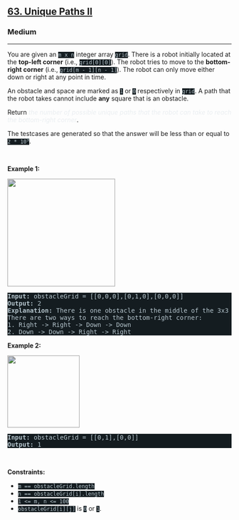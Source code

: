 <h2><a href="https://leetcode.com/problems/unique-paths-ii/">63. Unique Paths II</a></h2><h3>Medium</h3><hr><div><p>You are given an <code style="background-color: rgb(20, 28, 32) !important; color: rgb(183, 198, 205) !important;">m x n</code> integer array <code style="background-color: rgb(20, 28, 32) !important; color: rgb(183, 198, 205) !important;">grid</code>. There is a robot initially located at the <b>top-left corner</b> (i.e., <code style="background-color: rgb(20, 28, 32) !important; color: rgb(183, 198, 205) !important;">grid[0][0]</code>). The robot tries to move to the <strong>bottom-right corner</strong> (i.e., <code style="background-color: rgb(20, 28, 32) !important; color: rgb(183, 198, 205) !important;">grid[m - 1][n - 1]</code>). The robot can only move either down or right at any point in time.</p>

<p>An obstacle and space are marked as <code style="background-color: rgb(20, 28, 32) !important; color: rgb(183, 198, 205) !important;">1</code> or <code style="background-color: rgb(20, 28, 32) !important; color: rgb(183, 198, 205) !important;">0</code> respectively in <code style="background-color: rgb(20, 28, 32) !important; color: rgb(183, 198, 205) !important;">grid</code>. A path that the robot takes cannot include <strong>any</strong> square that is an obstacle.</p>

<p>Return <em style="color: rgb(234, 238, 241) !important;">the number of possible unique paths that the robot can take to reach the bottom-right corner</em>.</p>

<p>The testcases are generated so that the answer will be less than or equal to <code style="background-color: rgb(20, 28, 32) !important; color: rgb(183, 198, 205) !important;">2 * 10<sup>9</sup></code>.</p>

<p>&nbsp;</p>
<p><strong class="example">Example 1:</strong></p>
<img alt="" src="https://assets.leetcode.com/uploads/2020/11/04/robot1.jpg" style="width: 242px; height: 242px; filter: saturate(0.9) brightness(0.8);">
<pre style="background-color: rgb(20, 28, 32) !important; color: rgb(182, 198, 206) !important;"><strong>Input:</strong> obstacleGrid = [[0,0,0],[0,1,0],[0,0,0]]
<strong>Output:</strong> 2
<strong>Explanation:</strong> There is one obstacle in the middle of the 3x3 grid above.
There are two ways to reach the bottom-right corner:
1. Right -&gt; Right -&gt; Down -&gt; Down
2. Down -&gt; Down -&gt; Right -&gt; Right
</pre>

<p><strong class="example">Example 2:</strong></p>
<img alt="" src="https://assets.leetcode.com/uploads/2020/11/04/robot2.jpg" style="width: 162px; height: 162px; filter: saturate(0.9) brightness(0.8);">
<pre style="background-color: rgb(20, 28, 32) !important; color: rgb(182, 198, 206) !important;"><strong>Input:</strong> obstacleGrid = [[0,1],[0,0]]
<strong>Output:</strong> 1
</pre>

<p>&nbsp;</p>
<p><strong>Constraints:</strong></p>

<ul>
	<li><code style="background-color: rgb(20, 28, 32) !important; color: rgb(183, 198, 205) !important;">m == obstacleGrid.length</code></li>
	<li><code style="background-color: rgb(20, 28, 32) !important; color: rgb(183, 198, 205) !important;">n == obstacleGrid[i].length</code></li>
	<li><code style="background-color: rgb(20, 28, 32) !important; color: rgb(183, 198, 205) !important;">1 &lt;= m, n &lt;= 100</code></li>
	<li><code style="background-color: rgb(20, 28, 32) !important; color: rgb(183, 198, 205) !important;">obstacleGrid[i][j]</code> is <code style="background-color: rgb(20, 28, 32) !important; color: rgb(183, 198, 205) !important;">0</code> or <code style="background-color: rgb(20, 28, 32) !important; color: rgb(183, 198, 205) !important;">1</code>.</li>
</ul>
</div>